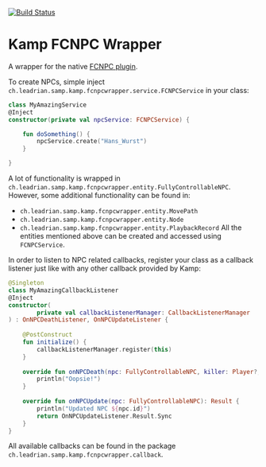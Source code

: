 [![Build Status](https://travis-ci.org/Double-O-Seven/kamp-fcnpc-wrapper.svg?branch=master)](https://travis-ci.org/Double-O-Seven/kamp-fcnpc-wrapper)

# Kamp FCNPC Wrapper

A wrapper for the native [FCNPC plugin](https://github.com/ziggi/FCNPC).

To create NPCs, simple inject `ch.leadrian.samp.kamp.fcnpcwrapper.service.FCNPCService` in your class:

```kotlin
class MyAmazingService
@Inject
constructor(private val npcService: FCNPCService) {

    fun doSomething() {
        npcService.create("Hans_Wurst")
    }

}

```

A lot of functionality is wrapped in `ch.leadrian.samp.kamp.fcnpcwrapper.entity.FullyControllableNPC`.
However, some additional functionality can be found in:
* `ch.leadrian.samp.kamp.fcnpcwrapper.entity.MovePath`
* `ch.leadrian.samp.kamp.fcnpcwrapper.entity.Node`
* `ch.leadrian.samp.kamp.fcnpcwrapper.entity.PlaybackRecord`
All the entities mentioned above can be created and accessed using `FCNPCService`.

In order to listen to NPC related callbacks, register your class as a callback listener just like with any other callback provided by Kamp:

```kotlin
@Singleton
class MyAmazingCallbackListener
@Inject
constructor(
        private val callbackListenerManager: CallbackListenerManager
) : OnNPCDeathListener, OnNPCUpdateListener {
    
    @PostConstruct
    fun initialize() {
        callbackListenerManager.register(this) 
    }
    
    override fun onNPCDeath(npc: FullyControllableNPC, killer: Player?, reason: WeaponModel) {
        println("Oopsie!")
    }
    
    override fun onNPCUpdate(npc: FullyControllableNPC): Result {
        println("Updated NPC ${npc.id}")
        return OnNPCUpdateListener.Result.Sync    
    }
}

```

All available callbacks can be found in the package `ch.leadrian.samp.kamp.fcnpcwrapper.callback`.